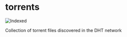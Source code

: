 torrents 
========
![Indexed](https://img.shields.io/badge/indexed-156125-blue)

Collection of torrent files discovered in the DHT network

